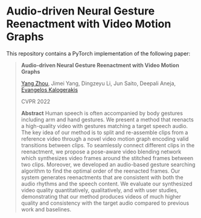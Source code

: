 # Audio-driven Neural Gesture Reenactment with Video Motion Graphs

This repository contains a PyTorch implementation of the following paper:

> **Audio-driven Neural Gesture Reenactment with Video Motion Graphs**
>
> [Yang Zhou](https://people.umass.edu/~yangzhou), Jimei Yang, Dingzeyu Li, Jun Saito, Deepali Aneja, [Evangelos Kalogerakis](https://people.cs.umass.edu/~kalo/)
>
> CVPR 2022
>
> **Abstract** Human speech is often accompanied by body gestures including arm and  hand gestures. We present a method that reenacts a high-quality video with gestures matching a target speech audio. The key idea of our method is to split and re-assemble clips from a reference video through a novel video motion graph encoding valid transitions between clips. To seamlessly connect different clips in the reenactment, we propose a pose-aware video blending network which synthesizes video frames around the stitched frames between two clips. Moreover, we developed an audio-based gesture searching algorithm to find the optimal order of the reenacted frames. Our system generates reenactments that are consistent with both the audio rhythms and the speech content. We evaluate our synthesized video quality  quantitatively,  qualitatively, and with user studies, demonstrating that our method produces videos of much higher quality and consistency with the target audio compared to previous work and baselines.
